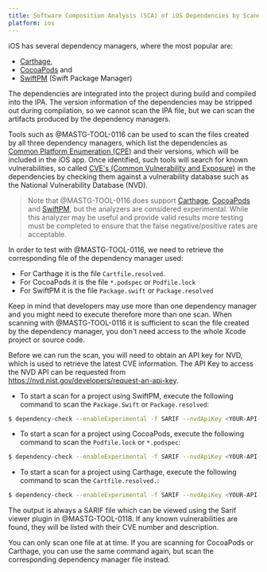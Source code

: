 ```yaml
---
title: Software Composition Analysis (SCA) of iOS Dependencies by Scanning Package Manager Artifacts
platform: ios
---
```


iOS has several dependency managers, where the most popular are:

- [Carthage](https://github.com/Carthage/Carthage),
- [CocoaPods](https://github.com/CocoaPods/CocoaPods) and
- [SwiftPM](https://github.com/swiftlang/swift-package-manager) (Swift Package Manager)

The dependencies are integrated into the project during build and compiled into the IPA. The version information of the dependencies may be stripped out during compilation, so we cannot scan the IPA file, but we can scan the artifacts produced by the dependency managers.

Tools such as @MASTG-TOOL-0116 can be used to scan the files created by all three dependency managers, which list the dependencies as [Common Platform Enumeration (CPE)](https://nvd.nist.gov/products/cpe "CPE") and their versions, which will be included in the iOS app. Once identified, such tools will search for known vulnerabilities, so called [CVE's (Common Vulnerability and Exposure)](https://cve.mitre.org/ "CVE") in the dependencies by checking them against a vulnerability database such as the National Vulnerability Database (NVD).

> Note that @MASTG-TOOL-0116 does support [Carthage](https://jeremylong.github.io/DependencyCheck/analyzers/carthage.html), [CocoaPods](https://jeremylong.github.io/DependencyCheck/analyzers/cocoapods.html) and [SwiftPM](https://jeremylong.github.io/DependencyCheck/analyzers/swift.html), but the analyzers are considered experimental. While this analyzer may be useful and provide valid results more testing must be completed to ensure that the false negative/positive rates are acceptable.

In order to test with @MASTG-TOOL-0116, we need to retrieve the corresponding file of the dependency manager used:

- For Carthage it is the file `Cartfile.resolved`.
- For CocoaPods it is the file `*.podspec` or `Podfile.lock`
- For SwiftPM it is the file `Package.swift` or `Package.resolved`

Keep in mind that developers may use more than one dependency manager and you might need to execute therefore more than one scan. When scanning with @MASTG-TOOL-0116 it is sufficient to scan the file created by the dependency manager, you don't need access to the whole Xcode project or source code.

Before we can run the scan, you will need to obtain an API key for NVD, which is used to retrieve the latest CVE information. The API Key to access the NVD API can be requested from <https://nvd.nist.gov/developers/request-an-api-key>.

- To start a scan for a project using SwiftPM, execute the following command to scan the `Package.Swift` or `Package.resolved`:

```bash
$ dependency-check --enableExperimental -f SARIF --nvdApiKey <YOUR-API-KEY> -s Package.resolved
```

- To start a scan for a project using CocoaPods, execute the following command to scan the `Podfile.lock` or `*.podspec`:

```bash
$ dependency-check --enableExperimental -f SARIF --nvdApiKey <YOUR-API-KEY> -s Podfile.lock
```

- To start a scan for a project using Carthage, execute the following command to scan the `Cartfile.resolved.`:

```bash
$ dependency-check --enableExperimental -f SARIF --nvdApiKey <YOUR-API-KEY> -s Cartfile.resolved
```

The output is always a SARIF file which can be viewed using the Sarif viewer plugin in @MASTG-TOOL-0118. If any known vulnerabilities are found, they will be listed with their CVE number and description.

You can only scan one file at at time. If you are scanning for CocoaPods or Carthage, you can use the same command again, but scan the corresponding dependency manager file instead.
